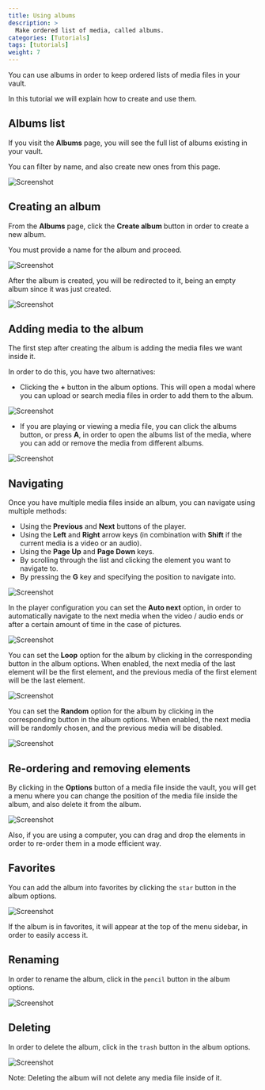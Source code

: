 ```yaml
---
title: Using albums
description: >
  Make ordered list of media, called albums.
categories: [Tutorials]
tags: [tutorials]
weight: 7
---
```


You can use albums in order to keep ordered lists of media files in your vault.

In this tutorial we will explain how to create and use them.

## Albums list

If you visit the **Albums** page, you will see the full list of albums existing in your vault.

You can filter by name, and also create new ones from this page.

![Screenshot](/images/en/albums-list.jpg)

## Creating an album

From the **Albums** page, click the **Create album** button in order to create a new album.

You must provide a name for the album and proceed.

![Screenshot](/images/en/create-album.jpg)

After the album is created, you will be redirected to it, being an empty album since it was just created.

![Screenshot](/images/en/empty-album.jpg)

## Adding media to the album

The first step after creating the album is adding the media files we want inside it.

In order to do this, you have two alternatives:

 - Clicking the **+** button in the album options. This will open a modal where you can upload or search media files in order to add them to the album.

![Screenshot](/images/en/album-add-media-1.jpg)

 - If you are playing or viewing a media file, you can click the albums button, or press **A**, in order to open the albums list of the media, where you can add or remove the media from different albums.

![Screenshot](/images/en/album-add-media-2.jpg)

## Navigating

Once you have multiple media files inside an album, you can navigate using multiple methods:

 - Using the **Previous** and **Next** buttons of the player.
 - Using the **Left** and **Right** arrow keys (in combination with **Shift** if the current media is a video or an audio).
 - Using the **Page Up** and **Page Down** keys.
 - By scrolling through the list and clicking the element you want to navigate to.
 - By pressing the **G** key and specifying the position to navigate into.

![Screenshot](/images/en/album-navigate.jpg)

In the player configuration you can set the **Auto next** option, in order to automatically navigate to the next media when the video / audio ends or after a certain amount of time in the case of pictures.

![Screenshot](/images/en/video-player-config.jpg)

You can set the **Loop** option for the album by clicking in the corresponding button in the album options. When enabled, the next media of the last element will be the first element, and the previous media of the first element will be the last element.

![Screenshot](/images/en/album-loop.jpg)

You can set the **Random** option for the album by clicking in the corresponding button in the album options. When enabled, the next media will be randomly chosen, and the previous media will be disabled.

![Screenshot](/images/en/album-random.jpg)

## Re-ordering and removing elements

By clicking in the **Options** button of a media file inside the vault, you will get a menu where you can change the position of the media file inside the album, and also delete it from the album.

![Screenshot](/images/en/album-mod.jpg)

Also, if you are using a computer, you can drag and drop the elements in order to re-order them in a mode efficient way.

## Favorites

You can add the album into favorites by clicking the `star` button in the album options.

![Screenshot](/images/en/album-fav.jpg)

If the album is in favorites, it will appear at the top of the menu sidebar, in order to easily access it.

## Renaming

In order to rename the album, click in the `pencil` button in the album options.

![Screenshot](/images/en/album-rename.jpg)

## Deleting

In order to delete the album, click in the `trash` button in the album options.

![Screenshot](/images/en/album-delete.jpg)

Note: Deleting the album will not delete any media file inside of it.

